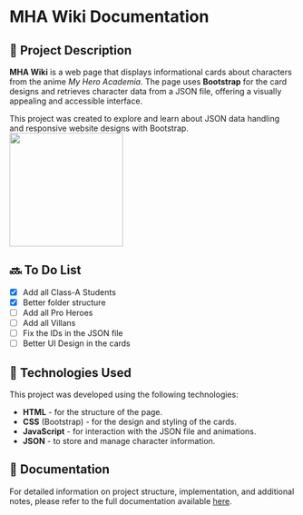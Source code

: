 
# MHA Wiki Documentation

## 📖 Project Description

**MHA Wiki** is a web page that displays informational cards about characters from the anime _My Hero Academia_. 
The page uses **Bootstrap** for the card designs and retrieves character data from a JSON file, offering a visually appealing and accessible interface.

This project was created to explore and learn about JSON data handling and responsive website designs with Bootstrap.
</br>
<img src="https://media1.tenor.com/m/fwFci6Y5wyQAAAAd/yagi-toshinori.gif" style="width:200px;">

## 🔜 To Do List

- [x]  Add all Class-A Students
- [x]  Better folder structure
- [ ]  Add all Pro Heroes
- [ ]  Add all Villans
- [ ]  Fix the IDs in the JSON file
- [ ]  Better UI Design in the cards

## 🚀 Technologies Used

This project was developed using the following technologies:

-   **HTML** - for the structure of the page.
-   **CSS** (Bootstrap) - for the design and styling of the cards.
-   **JavaScript** - for interaction with the JSON file and animations.
-   **JSON** - to store and manage character information.

## 📜 Documentation

For detailed information on project structure, implementation, and additional notes, please refer to the full documentation available [here](https://www.notion.so/MHA-Wiki-Documentation-12f2fc3534f680359c56ee95efda8030?pvs=4).

